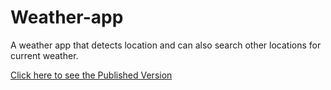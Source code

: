 # Weather-app
A weather app that detects location and can also search other locations for current weather.

[Click here to see the Published Version](https://symbolistic.github.io/react-weather-app/)
